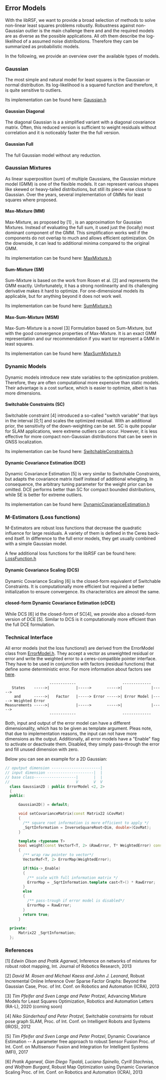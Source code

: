 ## Error Models
With the libRSF, we want to provide a broad selection of methods to solve non-linear least squares problems robustly. Robustness against non-Gaussian outlier is the main challenge there and and the required models are as diverse as the possible applications. All oth them describe the log-likelihod of a assumed noise distributions. Therefore they cam be summarized as probabilistic models.

In the following, we provide an overview over the available types of models.

### Gaussian

The most simple and natural model for least squares is the Gaussian or normal distribution. Its log-likelihood is a squared function and therefore, it is quite sensitive to outliers.

Its implementation can be found here: [Gaussian.h](../include/error_models/Gaussian.h)

#### Gaussian Diagonal

The diagonal Gaussian is a a simplified variant with a diagonal covariance matrix. Often, this reduced version is sufficient to weight residuals without correlation and it is noticeably faster the the full version.

#### Gaussian Full

The full Gaussian model without any reduction.

### Gaussian Mixtures

As linear superposition (sum) of multiple Gaussians, the Gaussian mixture model (GMM) is one of the flexible models. It can represent various shapes like skewed or heavy-tailed distributions, but still its piece-wise close to Gaussian.
Over the years, several implementation of GMMs for least squares where proposed.

#### Max-Mixture (MM)

Max-Mixture, as proposed by [1] , is an approximation for Gaussian Mixtures. Instead of evaluating the full sum, it used just the (locally) most dominant component of the GMM.  This simplification works well if the components do not overlap to much and allows efficient optimization.
On the downside, it can lead to additional minima compared to the original GMM.

Its implementation can be found here: [MaxMixture.h](../include/error_models/MaxMixture.h)

#### Sum-Mixture (SM)

Sum-Mixture is based on the work from Rosen et al. [2] and represents the GMM exactly. Unfortunately, it has a strong nonlinearity and its challenging derivative makes it hard to optimize.
For one-dimensional models its applicable, but for anything beyond it does not work well.

Its implementation can be found here: [SumMixture.h](../include/error_models/SumMixture.h)

#### Max-Sum-Mixture (MSM)

Max-Sum-Mixture is a novel [3] Formulation based on Sum-Mixture, but with the good convergence properties of Max-Mixture. It is an exact GMM representation and our recommendation if you want tor represent a GMM in least squares.

Its implementation can be found here: [MaxSumMixture.h](../include/error_models/MaxSumMixture.h)

### Dynamic Models

Dynamic models introduce new state variables to the optimization problem. Therefore, they are often computational more expensive than static models.
Their advantage is a cost surface, which is easier to optimize, albeit is has more dimensions.

#### Switchable Constraints (SC)

Switchable constraint [4] introduced a so-called "switch variable" that lays in the interval [0;1] and scales the optimized residual. With an additional prior, the sensitivity of the down-weighting can be set.
SC is quite popular for SLAM applications, were extreme outliers can occur. However, it is less effective for more compact non-Gaussian distributions that  can be seen in GNSS localization.

Its implementation can be found here: [SwitchableConstraints.h](../include/error_models/SwitchableConstraints.h)

#### Dynamic Covariance Estimation (DCE)

Dynamic Covariance Estimation [5] is very similar to Switchable Constraints, but adapts the covariance matrix itself instead of additional wheigting. In consequence, the arbitrary tuning parameter for the weight prior can be omitted.
DCE performs better than SC for compact bounded distributions, while SE is better for extreme outliers.

Its implementation can be found here: [DynamicCovarianceEstimation.h](../include/error_models/DynamicCovarianceEstimation.h)

### M-Estimators (Loss functions)

M-Estimators are robust loss functions that decrease the quadratic influence for large residuals. A variety of them is defined in the Ceres back-end itself.
In difference to the full error models, they get usually combined with a simple Gaussian model.

A few additional loss functions for the libRSF can be found here: [LossFunction.h](../include/error_models/LossFunction.h)

#### Dynamic Covariance Scaling (DCS)

Dynamic Covariance Scaling [6] is the closed-form equivalent of Switchable Constraints. It is computationally more efficient but required a better initialization to ensure convergence. Its characteristics are almost the same.

#### closed-form Dynamic Covariance Estimation (cDCE)

While DCS [6] id the closed-form of SC[4], we provide also a closed-form version of DCE [5]. Similar to DCS is it computationally more efficient than the full DCE formulation.

### Technical Interface

All error models (not the loss functions!) are derived from the ErrorModel class from [ErrorModel.h](../include/error_models/ErrorModel.h).  They accept a vector as unweighted residual or error  and write the weighted error to a ceres-compatible pointer interface. They have to be used in conjunction with factors (residual functions) that define some deterministic error. For more information about factors see [here](CUSTOM_FACTORS.md).

```
                    ------------                     -------------
   States    ----->|            |----->       ----->|             |----->
    and      ----->|   Factor   |-----> Error ----->| Error Model |-----> Weighted Error
Measurements ----->|            |----->       ----->|			  |----->
                    ------------                     ------------- 	
```

Both, input and output of the error model can have a different dimensionality, which has to be given as template argument. Pleas note, that due to implementation reasons, the input can not have more dimensions as the output.
Additionally, all error models have a "Enable" flag to activate or deactivate them. Disabled, they simply pass-through the error and fill unused dimension with zero.

Below you can see an example for a 2D Gaussian: 

```c++
// oputput dimension ----------------------| 
// input dimension ---------------------|  |
// base class-------------------|       |  |
//                              V       V  V
  class Gaussian2D : public ErrorModel <2, 2>
  {
  public:

      Gaussian2D() = default;

      void setCovarianceMatrix(const Matrix22 &CovMat)
      {
        /** square root information is more efficient to apply */
        _SqrtInformation = InverseSquareRoot<Dim, double>(CovMat);
      }

      template <typename T>
      bool weight(const VectorT<T, 2> &RawError, T* WeightedError) const
      {
        /** wrap raw pointer to vector*/
        VectorRef<T, 2> ErrorMap(WeightedError);

        if(this->_Enable)
        {
          /** scale with full information matrix */
          ErrorMap = _SqrtInformation.template cast<T>() * RawError;
        }
        else
        {
          /** pass-trough if error model is disabled*/
          ErrorMap = RawError;
        }
        return true;
      }
     
  private:
      Matrix22 _SqrtInformation;
  };
```

### References

[1] *Edwin Olson and Pratik Agarwal*, Inference on networks of mixtures for robust robot mapping,
Int. Journal of Robotics Research, 2013

[2] *David M. Rosen and Michael Kaess and John J. Leonard*, Robust Incremental Online Inference Over Sparse Factor Graphs: Beyond the Gaussian Case,
Proc. of Int. Conf. on Robotics and Automation (ICRA), 2013

[3] *Tim Pfeifer and Sven Lange and Peter Protzel*, Advancing Mixture Models for Least Squares Optimization, 
Robotics and Automation Letters (RA-L), 2020 (coming soon)

[4] *Niko Sünderhauf and Peter Protzel*, Switchable constraints for robust pose graph SLAM, 
Proc. of Int. Conf. on Intelligent Robots and Systems (IROS), 2012

[5] *Tim Pfeifer and Sven Lange and Peter Protzel*, Dynamic Covariance Estimation -- A parameter free approach to robust Sensor Fusion 
Proc. of Int. Conf. on Multisensor Fusion and Integration for Intelligent Systems (MFI), 2017

[6] *Pratik Agarwal, Gian Diego Tipaldi, Luciano Spinello, Cyrill Stachniss, and Wolfram Burgard*, Robust Map Optimization using Dynamic Covariance Scaling Proc. of Int. Conf. on Robotics and Automation (ICRA), 2013